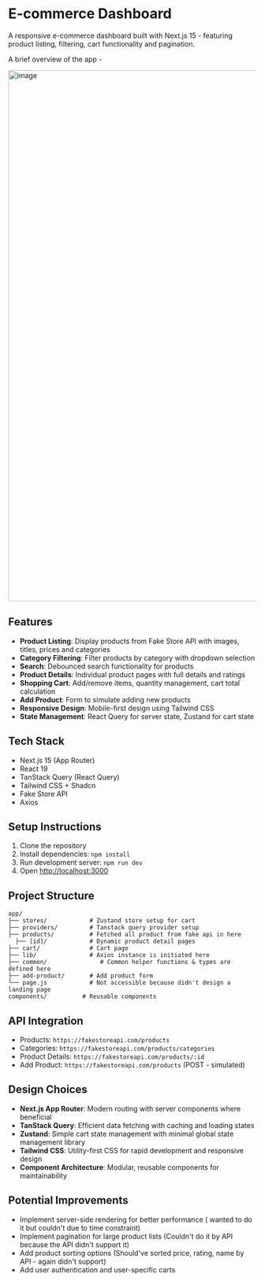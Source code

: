# E-commerce Dashboard

A responsive e-commerce dashboard built with Next.js 15 - featuring product listing, filtering, cart functionality and pagination.

A brief overview of the app -

<img width="1904" height="1078" alt="image" src="https://github.com/user-attachments/assets/3b8b7cf8-1a8b-4fdf-b58a-148c6696f552" />


## Features

- **Product Listing**: Display products from Fake Store API with images, titles, prices and categories
- **Category Filtering**: Filter products by category with dropdown selection
- **Search**: Debounced search functionality for products
- **Product Details**: Individual product pages with full details and ratings
- **Shopping Cart**: Add/remove items, quantity management, cart total calculation
- **Add Product**: Form to simulate adding new products
- **Responsive Design**: Mobile-first design using Tailwind CSS
- **State Management**: React Query for server state, Zustand for cart state

## Tech Stack

- Next.js 15 (App Router)
- React 19
- TanStack Query (React Query)
- Tailwind CSS + Shadcn
- Fake Store API
- Axios

## Setup Instructions

1. Clone the repository
2. Install dependencies: `npm install`
3. Run development server: `npm run dev`
4. Open [http://localhost:3000](http://localhost:3000)

## Project Structure

```
app/
├── stores/            # Zustand store setup for cart
├── providers/         # Tanstack query provider setup
├── products/          # Fetched all product from fake api in here
  ├── [id]/            # Dynamic product detail pages
├── cart/              # Cart page
├── lib/               # Axios instance is initiated here
├── common/               # Common helper functions & types are defined here
├── add-product/       # Add product form
└── page.js            # Not accessible because didn't design a landing page
components/          # Reusable components

```

## API Integration

- Products: `https://fakestoreapi.com/products`
- Categories: `https://fakestoreapi.com/products/categories`
- Product Details: `https://fakestoreapi.com/products/:id`
- Add Product: `https://fakestoreapi.com/products` (POST - simulated)

## Design Choices

- **Next.js App Router**: Modern routing with server components where beneficial
- **TanStack Query**: Efficient data fetching with caching and loading states
- **Zustand**: Simple cart state management with minimal global state management library
- **Tailwind CSS**: Utility-first CSS for rapid development and responsive design
- **Component Architecture**: Modular, reusable components for maintainability

## Potential Improvements
- Implement server-side rendering for better performance ( wanted to do it but couldn't due to time constraint)
- Implement pagination for large product lists (Couldn't do it by API because the API didn't support it)
- Add product sorting options (Should've sorted price, rating, name by API - again didn't support)
- Add user authentication and user-specific carts
